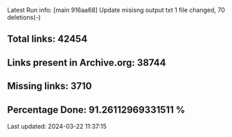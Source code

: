 Latest Run info: 
[main 916aa68] Update misisng output txt
 1 file changed, 70 deletions(-)

## Total links: 42454

## Links present in Archive.org: 38744

## Missing links: 3710

## Percentage Done: 91.26112969331511 %


Last updated: 2024-03-22 11:37:15
